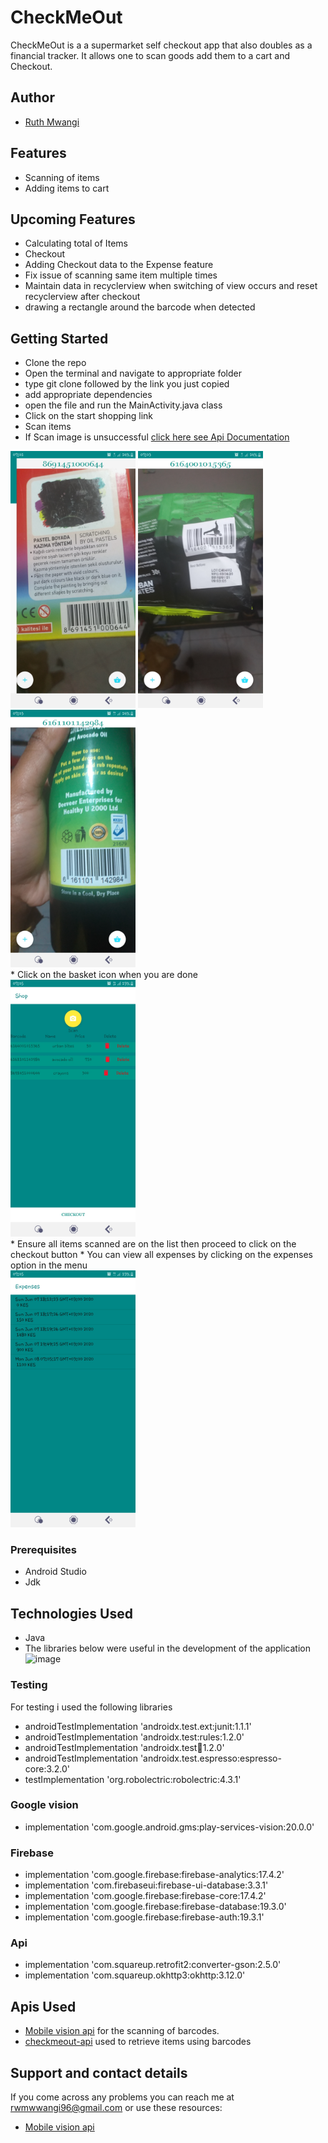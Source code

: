 # CheckMeOut

CheckMeOut is a a supermarket self checkout app that also doubles as a financial tracker. It allows one to scan goods add them to a cart and Checkout.

## Author
- [Ruth Mwangi](https://github.com/Ruth-Mwangi)

## Features
* Scanning of items
* Adding items to cart

## Upcoming Features
* Calculating total of Items
* Checkout
* Adding Checkout data to the Expense feature
* Fix issue of scanning same item multiple times
* Maintain data in recyclerview when switching of view occurs and reset recyclerview after checkout
* drawing a rectangle around the barcode when detected

## Getting Started

* Clone the repo
* Open the terminal and navigate to appropriate folder
* type git clone followed by the link you just copied
* add appropriate dependencies
* open the file and run the MainActivity.java class
* Click on the start shopping link
* Scan items
* If Scan image is unsuccessful [click here see Api Documentation](https://checkmeout-api.herokuapp.com/)<br />

<img src="images/crayons.jpg" width="200"> 
<img src="images/crisps.jpg" width="200">
<img src="images/Screenshot_20200608-070331_CheckMeOut.jpg" width="200"><br />
* Click on the basket icon when you are done <br />
<img src="images/expenses.jpg" width="200"><br />
* Ensure all items scanned are on the list then proceed to click on the checkout button
* You can view all expenses by clicking on the expenses option in the menu <br />
<img src="images/Screenshot_20200608-070525_CheckMeOut.jpg" width="200">

 
### Prerequisites

* Android Studio
* Jdk

## Technologies Used
* Java 
* The libraries below were useful in the development of the application <br />
 ![image](https://user-images.githubusercontent.com/22973263/83426797-63572200-a438-11ea-806d-e374c8386669.png)
### Testing
For testing i used the following libraries
* androidTestImplementation 'androidx.test.ext:junit:1.1.1'
* androidTestImplementation 'androidx.test:rules:1.2.0'
* androidTestImplementation 'androidx.test:runner:1.2.0'
* androidTestImplementation 'androidx.test.espresso:espresso-core:3.2.0'
* testImplementation 'org.robolectric:robolectric:4.3.1'
### Google vision
* implementation 'com.google.android.gms:play-services-vision:20.0.0'
### Firebase
* implementation 'com.google.firebase:firebase-analytics:17.4.2'
* implementation 'com.firebaseui:firebase-ui-database:3.3.1'
* implementation 'com.google.firebase:firebase-core:17.4.2'
* implementation 'com.google.firebase:firebase-database:19.3.0'
* implementation 'com.google.firebase:firebase-auth:19.3.1'
### Api
* implementation 'com.squareup.retrofit2:converter-gson:2.5.0'
* implementation 'com.squareup.okhttp3:okhttp:3.12.0'

 
 
 
## Apis Used
* [Mobile vision api](https://developers.google.com/vision/android/barcodes-overview) for the scanning of barcodes.
* [checkmeout-api](https://checkmeout-api.herokuapp.com/) used to retrieve items using barcodes


## Support and contact details
If you come across any problems you can reach me at rwmwwangi96@gmail.com or use these resources:
* [Mobile vision api](https://developers.google.com/vision/android/barcodes-overview)




